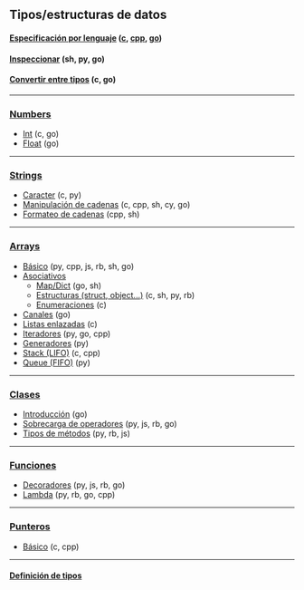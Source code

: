 ## Tipos/estructuras de datos

#### [Especificación por lenguaje](https://github.com/mondeja/fullstack/tree/master/backend/src/tipos/_resumen) ([c](https://github.com/mondeja/fullstack/tree/master/backend/src/tipos/_resumen/c), [cpp](https://github.com/mondeja/fullstack/tree/master/backend/src/tipos/_resumen/cpp), [go](https://github.com/mondeja/fullstack/tree/master/backend/src/tipos/_resumen/go))
#### [Inspeccionar](https://github.com/mondeja/fullstack/tree/master/backend/src/tipos/inspect) (sh, py, go)
#### [Convertir entre tipos](https://github.com/mondeja/fullstack/tree/master/backend/src/tipos/conversion) (c, go)

_____________________

### [Numbers](https://github.com/mondeja/fullstack/tree/master/backend/src/tipos/numbers)
- [Int](https://github.com/mondeja/fullstack/tree/master/backend/src/tipos/numbers/int) (c, go)
- [Float](https://github.com/mondeja/fullstack/tree/master/backend/src/tipos/numbers/float) (go)

_____________________

### [Strings](https://github.com/mondeja/fullstack/tree/master/backend/src/tipos/strings)
- [Caracter](https://github.com/mondeja/fullstack/tree/master/backend/src/tipos/char) (c, py)
- [Manipulación de cadenas](https://github.com/mondeja/fullstack/tree/master/backend/src/tipos/strings/manipular) (c, cpp, sh, cy, go)
- [Formateo de cadenas](https://github.com/mondeja/fullstack/tree/master/backend/src/tipos/strings/formatear) (cpp, sh)


_____________________

### [Arrays](https://github.com/mondeja/fullstack/tree/master/backend/src/tipos/arrays)
- [Básico](https://github.com/mondeja/fullstack/tree/master/backend/src/tipos/arrays/basico) (py, cpp, js, rb, sh, go)
- [Asociativos](https://github.com/mondeja/fullstack/tree/master/backend/src/tipos/arrays/asociativos)
    + [Map/Dict](https://github.com/mondeja/fullstack/tree/master/backend/src/tipos/arrays/asociativos/map_dict) (go, sh)
    + [Estructuras (struct, object...)](https://github.com/mondeja/fullstack/tree/master/backend/src/tipos/arrays/asociativos/struct) (c, sh, py, rb)
    + [Enumeraciones](https://github.com/mondeja/fullstack/tree/master/backend/src/tipos/arrays/asociativos/enum) (c)
- [Canales](https://github.com/mondeja/fullstack/tree/master/backend/src/tipos/arrays/canales) (go)
- [Listas enlazadas](https://github.com/mondeja/fullstack/tree/master/backend/src/tipos/arrays/linked_list) (c)
- [Iteradores](https://github.com/mondeja/fullstack/tree/master/backend/src/tipos/arrays/iteradores) (py, go, cpp)
- [Generadores](https://github.com/mondeja/fullstack/tree/master/backend/src/tipos/arrays/iteradores) (py)
- [Stack (LIFO)](https://github.com/mondeja/fullstack/tree/master/backend/src/tipos/arrays/stack) (c, cpp)
- [Queue (FIFO)](https://github.com/mondeja/fullstack/tree/master/backend/src/tipos/arrays/queue/FIFO) (py)

_____________________

### [Clases](https://github.com/mondeja/fullstack/tree/master/backend/src/tipos/clases)
- [Introducción](https://github.com/mondeja/fullstack/tree/master/backend/src/tipos/clases/intro) (go)
- [Sobrecarga de operadores](https://github.com/mondeja/fullstack/tree/master/backend/src/tipos/clases/sobrecarga_de_operadores) (py, js, rb, go)
- [Tipos de métodos](https://github.com/mondeja/fullstack/tree/master/backend/src/tipos/clases/tipos_de_metodos) (py, rb, js)

______________________

### [Funciones](https://github.com/mondeja/fullstack/tree/master/backend/src/tipos/funciones)
- [Decoradores](https://github.com/mondeja/fullstack/tree/master/backend/src/tipos/funciones/decoradores) (py, js, rb, go)
- [Lambda](https://github.com/mondeja/fullstack/tree/master/backend/src/tipos/funciones/lambda) (py, rb, go, cpp)

_________

### [Punteros](https://github.com/mondeja/fullstack/tree/master/backend/src/tipos/punteros)
- [Básico](https://github.com/mondeja/fullstack/tree/master/backend/src/tipos/punteros) (c, cpp)

_________

#### [Definición de tipos](https://github.com/mondeja/fullstack/tree/master/backend/src/tipos/definicion)
